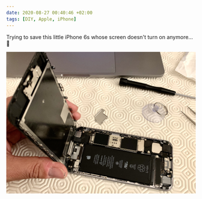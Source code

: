 ```yaml
---
date: 2020-08-27 00:40:46 +02:00
tags: [DIY, Apple, iPhone]
---
```


Trying to save this little iPhone 6s whose screen doesn't turn on anymore… 🤞

![the interior of the iPhone 6s](iphone-6s-open.jpg)